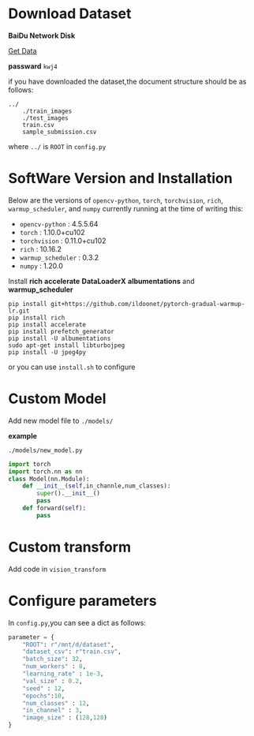
# Download Dataset

**BaiDu Network Disk** 

[Get Data](https://pan.baidu.com/s/1_PbKnKdeade9JIIgGvxr7A)

**passward** `kwj4` 

if you have downloaded the dataset,the document structure should be as follows:

```
../
    ./train_images
    ./test_images
    train.csv
    sample_submission.csv
```

where `../` is `ROOT` in `config.py`

# SoftWare Version and Installation

Below are the versions of `opencv-python`, `torch`, `torchvision`, `rich`, `warmup_scheduler`, and `numpy` currently running at the time of writing this:

* `opencv-python` : 4.5.5.64 
* `torch` : 1.10.0+cu102 
* `torchvision` : 0.11.0+cu102 
* `rich` : 10.16.2  
* `warmup_scheduler` : 0.3.2 
* `numpy` : 1.20.0 

Install **rich** **accelerate** **DataLoaderX** **albumentations** and **warmup_scheduler** 

```shell
pip install git+https://github.com/ildoonet/pytorch-gradual-warmup-lr.git
pip install rich
pip install accelerate
pip install prefetch_generator 
pip install -U albumentations
sudo apt-get install libturbojpeg
pip install -U jpeg4py
```

or you can use `install.sh` to configure

# Custom Model

Add new model file to  `./models/`

**example** 

`./models/new_model.py`

```py
import torch
import torch.nn as nn
class Model(nn.Module):
    def __init__(self,in_channle,num_classes):
        super().__init__()
        pass
    def forward(self):
        pass
```

# Custom transform

Add code in `vision_transform`




# Configure parameters

In `config.py`,you can see a dict  as follows:

```py
parameter = {
    "ROOT": r"/mnt/d/dataset",
    "dataset_csv": r"train.csv",
    "batch_size": 32,
    "num_workers" : 8,
    "learning_rate" : 1e-3,
    "val_size" : 0.2,
    "seed" : 12,
    "epochs":10,
    "num_classes" : 12,
    "in_channel" : 3,
    "image_size" : (128,128)
}
```
